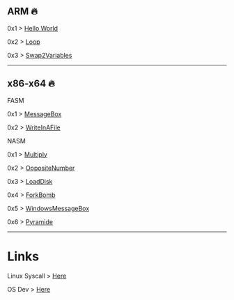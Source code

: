 
ARM 🔥
---

0x1 > [Hello World](https://github.com/kittygirlyy/Assembly-training/blob/main/HelloCat/HelloCat.s)

0x2 > [Loop](https://github.com/kittygirlyy/Assembly-training/blob/main/HelloCat/LoopSimpleAddAndSub.s)

0x3 > [Swap2Variables](https://github.com/kittygirlyy/Assembly-training/blob/main/HelloCat/swap-in-arm.s)

---

x86-x64 🔥
---

FASM

0x1 > [MessageBox](https://github.com/kittygirlyy/Assembly-training/blob/main/FasmWTF/HelloMyDearCat.asm)

0x2 > [WriteInAFile](https://github.com/kittygirlyy/Assembly-training/blob/main/FasmWTF/makemycatgreatagain.asm)

NASM

0x1 > [Multiply](https://github.com/kittygirlyy/Assembly-training/blob/main/NASM/Multiply.asm)

0x2 > [OppositeNumber](https://github.com/kittygirlyy/Assembly-training/blob/main/NASM/OppositeNumber.asm)

0x3 > [LoadDisk](https://github.com/kittygirlyy/Assembly-training/blob/main/NASM/disk.asm)

0x4 > [ForkBomb](https://github.com/kittygirlyy/Assembly-training/blob/main/NASM/ForkBomb.asm)

0x5 > [WindowsMessageBox](https://github.com/kittygirlyy/Assembly-training/blob/main/NASM/MessageBoxWindows.asm)

0x6 > [Pyramide](https://github.com/kittygirlyy/Assembly-training/blob/main/NASM/Pyramide.asm)

---
# Links

Linux Syscall > [Here](https://syscall.sh)

OS Dev > [Here](https://wiki.osdev.org/Required_Knowledge)
